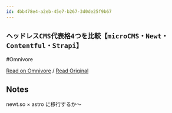 ```yaml
---
id: 4bb478e4-a2eb-45e7-b267-3d0de25f9b67
---
```


## `ヘッドレスCMS代表格4つを比較【microCMS・Newt・Contentful・Strapi】`
#Omnivore

[Read on Omnivore](https://omnivore.app/me/cms-4-micro-cms-newt-contentful-strapi-18f9a68e14a) / [Read Original](https://scr.marketing-wizard.biz/utilities/headlesscms-major4-comparison)

## Notes

newt.so × astro に移行するか〜

